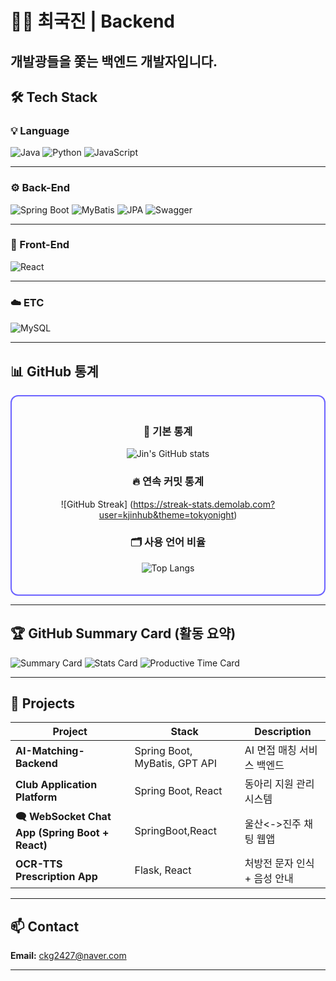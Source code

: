 # 🧑‍💻 최국진 | Backend 

개발광들을 쫓는 백엔드 개발자입니다.  
---

## 🛠️ Tech Stack

### 💡 Language
![Java](https://img.shields.io/badge/Java-007396?style=flat-square&logo=openjdk&logoColor=white)
![Python](https://img.shields.io/badge/Python-3776AB?style=flat-square&logo=python&logoColor=white)
![JavaScript](https://img.shields.io/badge/JavaScript-F7DF1E?style=flat-square&logo=javascript&logoColor=black)

---

### ⚙️ Back-End
![Spring Boot](https://img.shields.io/badge/SpringBoot-6DB33F?style=flat-square&logo=springboot&logoColor=white)
![MyBatis](https://img.shields.io/badge/MyBatis-000000?style=flat-square&logo=mybatis&logoColor=white)
![JPA](https://img.shields.io/badge/JPA-59666C?style=flat-square&logo=hibernate&logoColor=white)
![Swagger](https://img.shields.io/badge/Swagger-85EA2D?style=flat-square&logo=swagger&logoColor=black)

---

### 🎨 Front-End
![React](https://img.shields.io/badge/React-61DAFB?style=flat-square&logo=react&logoColor=black)

---

### ☁️ ETC
![MySQL](https://img.shields.io/badge/MySQL-4479A1?style=flat-square&logo=mysql&logoColor=white)

---

## 📊 GitHub 통계  

<div align="center" style="border: 2px solid #6c63ff; border-radius: 12px; padding: 20px; display: inline-block;">

### 🧮 기본 통계
![Jin's GitHub stats](https://github-readme-stats.vercel.app/api?username=kjinhub&show_icons=true&theme=tokyonight)

### 🔥 연속 커밋 통계
![GitHub Streak] (https://streak-stats.demolab.com?user=kjinhub&theme=tokyonight)

### 🗂️ 사용 언어 비율
![Top Langs](https://github-readme-stats.vercel.app/api/top-langs/?username=kjinhub&layout=compact&theme=tokyonight)

</div>

---

## 🏆 GitHub Summary Card (활동 요약)

![Summary Card](https://github-profile-summary-cards.vercel.app/api/cards/profile-details?username=kjinhub&theme=tokyonight)
![Stats Card](https://github-profile-summary-cards.vercel.app/api/cards/stats?username=kjinhub&theme=tokyonight)
![Productive Time Card](https://github-profile-summary-cards.vercel.app/api/cards/productive-time?username=kjinhub&theme=tokyonight&utcOffset=9)


---
## 🚀 Projects

| Project | Stack | Description |
|----------|--------|-------------|
| **AI-Matching-Backend** | Spring Boot, MyBatis, GPT API | AI 면접 매칭 서비스 백엔드 |
| **Club Application Platform** | Spring Boot, React | 동아리 지원 관리 시스템 |
| **🗨️ WebSocket Chat App (Spring Boot + React)** | SpringBoot,React| 울산<->진주 채팅 웹앱 |
| **OCR-TTS Prescription App** | Flask, React | 처방전 문자 인식 + 음성 안내 |

---

## 📫 Contact
**Email:** ckg2427@naver.com  

---
